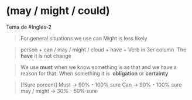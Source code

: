 # (may / might / could)

Tema de #Ingles-2 

> 	For general situations we use can
> 	Might is less likely

  

> 	person + can / may / might / cloud + have + Verb in 3er column 
> 	The **have** it is not change

  

> 	We use **must** when we know something is as that and we have a reason for that. When something it is  **obligation** or **certainty**

  

> [!Sure porcent]
> Must → 90% - 100% sure
> Can → 90% - 100% sure
> may / might → 30% - 50% sure